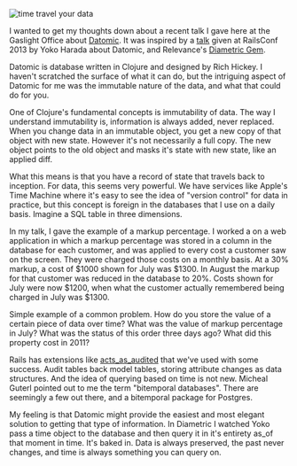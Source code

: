 ![time travel your data](http://gaslight.github.io/posts/assets/images/time-travel-your-data.png)

I wanted to get my thoughts down about a recent talk I gave here at the Gaslight Office about [Datomic](http://www.datomic.com/). It was inspired by a [talk](http://www.youtube.com/watch?v=1E_n47ct280) given at RailsConf 2013 by Yoko Harada about Datomic, and Relevance's [Diametric Gem](https://github.com/relevance/diametric).

Datomic is database written in Clojure and designed by Rich Hickey. I haven't scratched the surface of what it can do, but the intriguing aspect of Datomic for me was the immutable nature of the data, and what that could do for you.

One of Clojure's fundamental concepts is immutability of data. The way I understand immutability is, information is always added, never replaced. When you change data in an immutable object, you get a new copy of that object with new state. However it's not necessarily a full copy. The new object points to the old object and masks it's state with new state, like an applied diff.

What this means is that you have a record of state that travels back to inception. For data, this seems very powerful. We have services like Apple's Time Machine where it's easy to see the idea of "version control" for data in practice, but this concept is foreign in the databases that I use on a daily basis. Imagine a SQL table in three dimensions.

In my talk, I gave the example of a markup percentage. I worked a on a web application in which a markup percentage was stored in a column in the database for each customer, and was applied to every cost a customer saw on the screen. They were charged those costs on a monthly basis. At a 30% markup, a cost of $1000 shown for July was $1300. In August the markup for that customer was reduced in the database to 20%. Costs shown for July were now $1200, when what the customer actually remembered being charged in July was $1300.

Simple example of a common problem. How do you store the value of a certain piece of data over time? What was the value of markup percentage in July? What was the status of this order three days ago? What did this property cost in 2011?

Rails has extensions like [acts_as_audited](https://github.com/collectiveidea/acts_as_audited) that we've used with some success. Audit tables back model tables, storing attribute changes as data structures. And the idea of querying based on time is not new. Micheal Guterl pointed out to me the term "bitemporal databases". There are seemingly a few out there, and  a bitemporal package for Postgres.   

My feeling is that Datomic might provide the easiest and most elegant solution to getting that type of information. In Diametric I watched Yoko pass a time object to the database and then query it in it's entirety as_of that moment in time. It's baked in. Data is always preserved, the past never changes, and time is always something you can query on.
